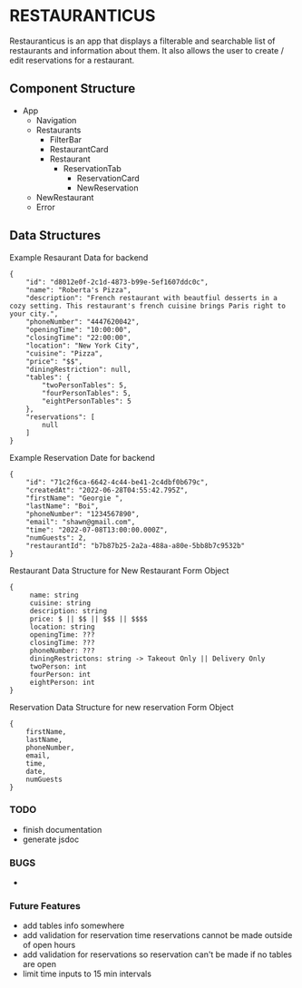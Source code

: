 # RESTAURANTICUS
Restauranticus is an app that displays a filterable and searchable list of restaurants and information about them.  It also allows the user to create / edit reservations for a restaurant.

## Component Structure
- App
    - Navigation
    - Restaurants
        - FilterBar
        - RestaurantCard
        - Restaurant
            - ReservationTab
                - ReservationCard
                - NewReservation
    - NewRestaurant
    - Error

## Data Structures
Example Resaurant Data for backend

```
{
    "id": "d8012e0f-2c1d-4873-b99e-5ef1607ddc0c",
    "name": "Roberta's Pizza",
    "description": "French restaurant with beautfiul desserts in a cozy setting. This restaurant's french cuisine brings Paris right to your city.",
    "phoneNumber": "4447620042",
    "openingTime": "10:00:00",
    "closingTime": "22:00:00",
    "location": "New York City",
    "cuisine": "Pizza",
    "price": "$$",
    "diningRestriction": null,
    "tables": {
        "twoPersonTables": 5,
        "fourPersonTables": 5,
        "eightPersonTables": 5
    },
    "reservations": [
        null
    ]
}
```
Example Reservation Date for backend
```
{
    "id": "71c2f6ca-6642-4c44-be41-2c4dbf0b679c",
    "createdAt": "2022-06-28T04:55:42.795Z",
    "firstName": "Georgie ",
    "lastName": "Boi",
    "phoneNumber": "1234567890",
    "email": "shawn@gmail.com",
    "time": "2022-07-08T13:00:00.000Z",
    "numGuests": 2,
    "restaurantId": "b7b87b25-2a2a-488a-a80e-5bb8b7c9532b"
}
```

Restaurant Data Structure for New Restaurant Form Object
```
{
     name: string
     cuisine: string
     description: string
     price: $ || $$ || $$$ || $$$$
     location: string
     openingTime: ???
     closingTime: ???
     phoneNumber: ???
     diningRestrictons: string -> Takeout Only || Delivery Only
     twoPerson: int
     fourPerson: int
     eightPerson: int
}
```

Reservation Data Structure for new reservation Form Object
```
{
    firstName,
    lastName,
    phoneNumber,
    email,
    time,
    date,
    numGuests
}
```

### TODO
- finish documentation
- generate jsdoc

### BUGS
- 


### Future Features
- add tables info somewhere
- add validation for reservation time reservations cannot be made outside of open hours
- add validation for reservations so reservation can't be made if no tables are open
- limit time inputs to 15 min intervals



